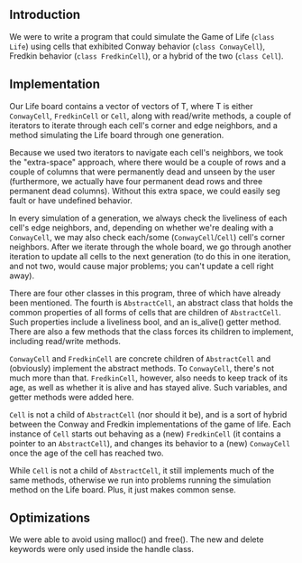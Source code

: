 ## Introduction ##

We were to write a program that could simulate the Game of Life (`class Life`) using cells that exhibited Conway behavior (`class ConwayCell`), Fredkin behavior (`class FredkinCell`), or a hybrid of the two (`class Cell`).

## Implementation ##

Our Life board contains a vector of vectors of T, where T is either `ConwayCell`, `FredkinCell` or `Cell`, along with read/write methods, a couple of iterators to iterate through each cell's corner and edge neighbors, and a method simulating the Life board through one generation.

Because we used two iterators to navigate each cell's neighbors, we took the "extra-space" approach, where there would be a couple of rows and a couple of columns that were permanently dead and unseen by the user (furthermore, we actually have four permanent dead rows and three permanent dead columns). Without this extra space, we could easily seg fault or have undefined behavior.

In every simulation of a generation, we always check the liveliness of each cell's edge neighbors, and, depending on whether we're dealing with a `ConwayCell`, we may also check each/some (`ConwayCell`/`Cell`) cell's corner neighbors. After we iterate through the whole board, we go through another iteration to update all cells to the next generation (to do this in one iteration, and not two, would cause major problems; you can't update a cell right away).

There are four other classes in this program, three of which have already been mentioned. The fourth is `AbstractCell`, an abstract class that holds the common properties of all forms of cells that are children of `AbstractCell`. Such properties include a liveliness bool, and an is\_alive() getter method. There are also a few methods that the class forces its children to implement, including read/write methods.

`ConwayCell` and `FredkinCell` are concrete children of `AbstractCell` and (obviously) implement the abstract methods. To `ConwayCell`, there's not much more than that. `FredkinCell`, however, also needs to keep track of its age, as well as whether it is alive and has stayed alive. Such variables, and getter methods were added here.

`Cell` is not a child of `AbstractCell` (nor should it be), and is a sort of hybrid between the Conway and Fredkin implementations of the game of life. Each instance of `Cell` starts out behaving as a (new) `FredkinCell` (it contains a pointer to an `AbstractCell`), and changes its behavior to a (new) `ConwayCell` once the age of the cell has reached two.

While `Cell` is not a child of `AbstractCell`, it still implements much of the same methods, otherwise we run into problems running the simulation method on the Life board. Plus, it just makes common sense.


## Optimizations ##

We were able to avoid using malloc() and free(). The new and delete keywords were only used inside the handle class.